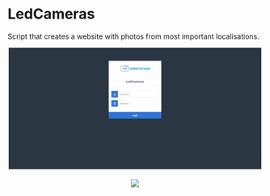 # LedCameras
Script that creates a website with photos from most important localisations.
<p align="center">
  <img src="https://github.com/KonkowIT/LedCameras/blob/main/img/log_in.png" width="500"></br></br>
  <img src="https://github.com/KonkowIT/LedCameras/blob/main/img/logged.png" width="500"></br>
</p>
